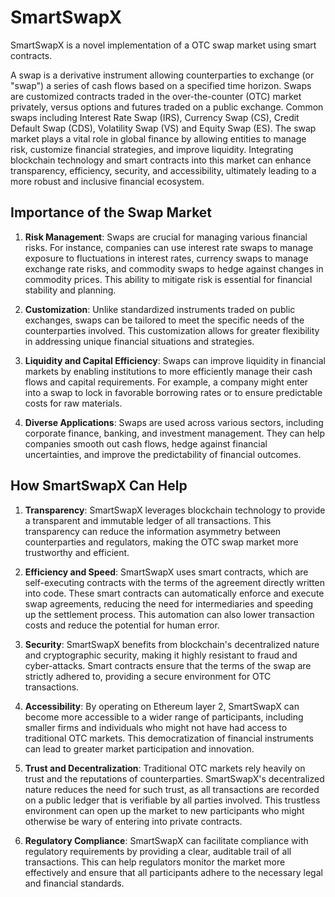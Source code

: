 # SmartSwapX
SmartSwapX is a novel implementation of a OTC swap market using smart contracts.

A swap is a derivative instrument allowing counterparties to exchange (or "swap") a series of cash flows based on a specified time horizon. Swaps are customized contracts traded in the over-the-counter (OTC) market privately, versus options and futures traded on a public exchange. Common swaps including Interest Rate Swap (IRS), Currency Swap (CS), Credit Default Swap (CDS), Volatility Swap (VS) and Equity Swap (ES). The swap market plays a vital role in global finance by allowing entities to manage risk, customize financial strategies, and improve liquidity. Integrating blockchain technology and smart contracts into this market can enhance transparency, efficiency, security, and accessibility, ultimately leading to a more robust and inclusive financial ecosystem.

## Importance of the Swap Market

1. **Risk Management**: Swaps are crucial for managing various financial risks. For instance, companies can use interest rate swaps to manage exposure to fluctuations in interest rates, currency swaps to manage exchange rate risks, and commodity swaps to hedge against changes in commodity prices. This ability to mitigate risk is essential for financial stability and planning.

2. **Customization**: Unlike standardized instruments traded on public exchanges, swaps can be tailored to meet the specific needs of the counterparties involved. This customization allows for greater flexibility in addressing unique financial situations and strategies.

3. **Liquidity and Capital Efficiency**: Swaps can improve liquidity in financial markets by enabling institutions to more efficiently manage their cash flows and capital requirements. For example, a company might enter into a swap to lock in favorable borrowing rates or to ensure predictable costs for raw materials.

4. **Diverse Applications**: Swaps are used across various sectors, including corporate finance, banking, and investment management. They can help companies smooth out cash flows, hedge against financial uncertainties, and improve the predictability of financial outcomes.

## How SmartSwapX Can Help
1. **Transparency**: SmartSwapX leverages blockchain technology to provide a transparent and immutable ledger of all transactions. This transparency can reduce the information asymmetry between counterparties and regulators, making the OTC swap market more trustworthy and efficient.

2. **Efficiency and Speed**: SmartSwapX uses smart contracts, which are self-executing contracts with the terms of the agreement directly written into code. These smart contracts can automatically enforce and execute swap agreements, reducing the need for intermediaries and speeding up the settlement process. This automation can also lower transaction costs and reduce the potential for human error.

3. **Security**: SmartSwapX benefits from blockchain's decentralized nature and cryptographic security, making it highly resistant to fraud and cyber-attacks. Smart contracts ensure that the terms of the swap are strictly adhered to, providing a secure environment for OTC transactions.

4. **Accessibility**: By operating on Ethereum layer 2, SmartSwapX can become more accessible to a wider range of participants, including smaller firms and individuals who might not have had access to traditional OTC markets. This democratization of financial instruments can lead to greater market participation and innovation.

5. **Trust and Decentralization**: Traditional OTC markets rely heavily on trust and the reputations of counterparties. SmartSwapX's decentralized nature reduces the need for such trust, as all transactions are recorded on a public ledger that is verifiable by all parties involved. This trustless environment can open up the market to new participants who might otherwise be wary of entering into private contracts.

6. **Regulatory Compliance**: SmartSwapX can facilitate compliance with regulatory requirements by providing a clear, auditable trail of all transactions. This can help regulators monitor the market more effectively and ensure that all participants adhere to the necessary legal and financial standards.


